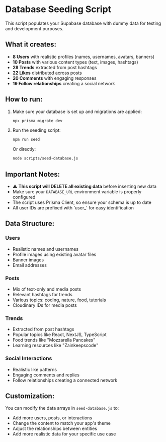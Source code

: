 # Database Seeding Script

This script populates your Supabase database with dummy data for testing and development purposes.

## What it creates:

- **8 Users** with realistic profiles (names, usernames, avatars, banners)
- **10 Posts** with various content types (text, images, hashtags)
- **28 Trends** extracted from post hashtags
- **22 Likes** distributed across posts
- **20 Comments** with engaging responses
- **19 Follow relationships** creating a social network

## How to run:

1. Make sure your database is set up and migrations are applied:

   ```bash
   npx prisma migrate dev
   ```

2. Run the seeding script:

   ```bash
   npm run seed
   ```

   Or directly:

   ```bash
   node scripts/seed-database.js
   ```

## Important Notes:

- ⚠️ **This script will DELETE all existing data** before inserting new data
- Make sure your `DATABASE_URL` environment variable is properly configured
- The script uses Prisma Client, so ensure your schema is up to date
- All user IDs are prefixed with 'user\_' for easy identification

## Data Structure:

### Users

- Realistic names and usernames
- Profile images using existing avatar files
- Banner images
- Email addresses

### Posts

- Mix of text-only and media posts
- Relevant hashtags for trends
- Various topics: coding, nature, food, tutorials
- Cloudinary IDs for media posts

### Trends

- Extracted from post hashtags
- Popular topics like React, NextJS, TypeScript
- Food trends like "Mozzarella Pancakes"
- Learning resources like "Zainkeepscode"

### Social Interactions

- Realistic like patterns
- Engaging comments and replies
- Follow relationships creating a connected network

## Customization:

You can modify the data arrays in `seed-database.js` to:

- Add more users, posts, or interactions
- Change the content to match your app's theme
- Adjust the relationships between entities
- Add more realistic data for your specific use case
